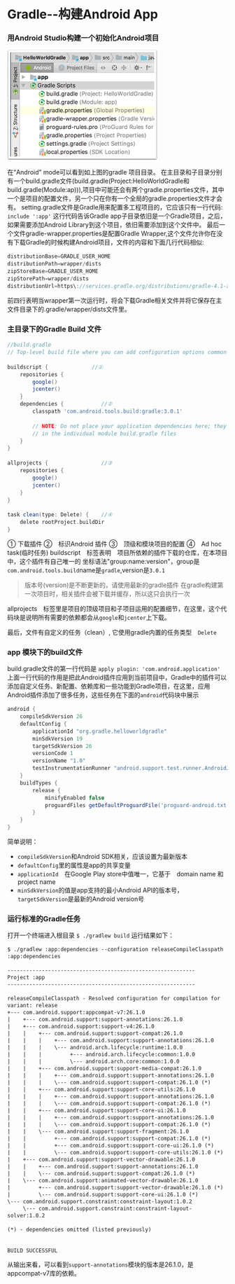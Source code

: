 # Gradle--构建Android App

### 用Android Studio构建一个初始化Android项目
![Alt text](./Project-View-Android.png)

在“Android” mode可以看到如上图的gradle 项目目录。
在主目录和子目录分别有一个build.gradle文件(build.gradle(Project:HelloWorldGradle和build.gradle(Module:ap))),项目中可能还会有两个gradle.properties文件，其中一个是项目的配置文件，另一个只在你有一个全局的gradle.properties文件才会有。
setting.gradle文件是Gradle用来配置多工程项目的，它应该只有一行代码:
`include ':app'`
这行代码告诉Gradle  app子目录依旧是一个Gradle项目，之后，如果需要添加Android Library到这个项目，依旧需要添加到这个文件中。
最后一个文件gradle-wrapper.properties是配置Gradle Wrapper,这个文件允许你在没有下载Gradle的时候构建Android项目，文件的内容和下面几行代码相似:
```gradle
distributionBase=GRADLE_USER_HOME
distributionPath=wrapper/dists
zipStoreBase=GRADLE_USER_HOME
zipStorePath=wrapper/dists
distributionUrl=https\://services.gradle.org/distributions/gradle-4.1-all.zip
```
前四行表明当wrapper第一次运行时，将会下载Gradle相关文件并将它保存在主文件目录下的.gradle/wrapper/dists文件里。

### 主目录下的Gradle Build 文件
```gradle
//build.gradle
// Top-level build file where you can add configuration options common to all sub-projects/modules.

buildscript {              //①   
    repositories {
        google()
        jcenter()
    }
    dependencies {            //②
        classpath 'com.android.tools.build:gradle:3.0.1'

        // NOTE: Do not place your application dependencies here; they belong
        // in the individual module build.gradle files
    }
}

allprojects {                 //③
    repositories {
        google()
        jcenter()
    }
}

task clean(type: Delete) {    //④
    delete rootProject.buildDir
}
```
①  下载插件
②　标识Android 插件
③　顶级和模块项目的配置
④　Ad hoc task(临时任务)
buildscript　标签表明　项目所依赖的插件下载的仓库，在本项目中，这个插件有自己唯一的 坐标语法"group:name:version"，group是`com.android.tools.build`name是`gradle`,version是`3.0.1`
> 版本号(version)是不断更新的，请使用最新的gradle插件
在gradle构建第一次项目时，相关插件会被下载并缓存，所以这只会执行一次

allprojects　标签里是项目的顶级项目和子项目运用的配置细节，在这里，这个代码块是说明所有需要的依赖都会从`google`和`jcenter`上下载。

最后，文件有自定义的任务（clean）, 它使用gradle内置的任务类型　`Delete`

### app 模块下的build文件
build.gradle文件的第一行代码是
`apply plugin: 'com.android.application'`
上面一行代码的作用是把此Android插件应用到当前项目中，Gradle中的插件可以添加自定义任务、新配置、依赖库和一些功能到Gradle项目，在这里，应用Android插件添加了很多任务，这些任务在下面的`android`代码块中展示
```gradle
android {
    compileSdkVersion 26
    defaultConfig {
        applicationId "org.gradle.helloworldgradle"
        minSdkVersion 19
        targetSdkVersion 26
        versionCode 1
        versionName "1.0"
        testInstrumentationRunner "android.support.test.runner.AndroidJUnitRunner"
    }
    buildTypes {
        release {
            minifyEnabled false
            proguardFiles getDefaultProguardFile('proguard-android.txt'), 'proguard-rules.pro'
        }
    }
}
```
简单说明：
- `compileSdkVersion`和Android SDK相关，应该设置为最新版本
- `defaultConfig`里的属性是app的共享变量
- `applicationId`　在Google Play store中值唯一，它基于　domain name 和project name 
- `minSdkVersion`的值是app支持的最小Android API的版本号，`targetSdkVersion`是最新的Android version号

### 运行标准的Gradle任务
打开一个终端进入根目录
`$ ./gradlew build`
运行结果如下：

```
$ ./gradlew :app:dependencies --configuration releaseCompileClasspath
:app:dependencies

------------------------------------------------------------
Project :app
------------------------------------------------------------

releaseCompileClasspath - Resolved configuration for compilation for variant: release
+--- com.android.support:appcompat-v7:26.1.0
|    +--- com.android.support:support-annotations:26.1.0
|    +--- com.android.support:support-v4:26.1.0
|    |    +--- com.android.support:support-compat:26.1.0
|    |    |    +--- com.android.support:support-annotations:26.1.0
|    |    |    \--- android.arch.lifecycle:runtime:1.0.0
|    |    |         +--- android.arch.lifecycle:common:1.0.0
|    |    |         \--- android.arch.core:common:1.0.0
|    |    +--- com.android.support:support-media-compat:26.1.0
|    |    |    +--- com.android.support:support-annotations:26.1.0
|    |    |    \--- com.android.support:support-compat:26.1.0 (*)
|    |    +--- com.android.support:support-core-utils:26.1.0
|    |    |    +--- com.android.support:support-annotations:26.1.0
|    |    |    \--- com.android.support:support-compat:26.1.0 (*)
|    |    +--- com.android.support:support-core-ui:26.1.0
|    |    |    +--- com.android.support:support-annotations:26.1.0
|    |    |    \--- com.android.support:support-compat:26.1.0 (*)
|    |    \--- com.android.support:support-fragment:26.1.0
|    |         +--- com.android.support:support-compat:26.1.0 (*)
|    |         +--- com.android.support:support-core-ui:26.1.0 (*)
|    |         \--- com.android.support:support-core-utils:26.1.0 (*)
|    +--- com.android.support:support-vector-drawable:26.1.0
|    |    +--- com.android.support:support-annotations:26.1.0
|    |    \--- com.android.support:support-compat:26.1.0 (*)
|    \--- com.android.support:animated-vector-drawable:26.1.0
|         +--- com.android.support:support-vector-drawable:26.1.0 (*)
|         \--- com.android.support:support-core-ui:26.1.0 (*)
\--- com.android.support.constraint:constraint-layout:1.0.2
     \--- com.android.support.constraint:constraint-layout-solver:1.0.2

(*) - dependencies omitted (listed previously)


BUILD SUCCESSFUL
```
从输出来看，可以看到`support-annotations`模块的版本是26.1.0，是appcompat-v7库的依赖。